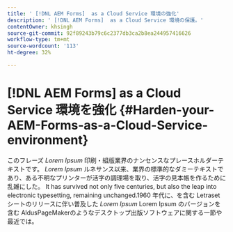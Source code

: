 ```yaml
---
title: ' [!DNL AEM Forms]  as a Cloud Service 環境の強化'
description: ' [!DNL AEM Forms]  as a Cloud Service 環境の保護。'
contentOwner: khsingh
source-git-commit: 92f89243b79c6c2377db3ca2b8ea244957416626
workflow-type: tm+mt
source-wordcount: '113'
ht-degree: 32%

---
```



# [!DNL AEM Forms] as a Cloud Service 環境を強化 {#Harden-your-AEM-Forms-as-a-Cloud-Service-environment}

このフレーズ *Lorem Ipsum* 印刷・組版業界のナンセンスなプレースホルダーテキストです。 *Lorem Ipsum* ルネサンス以来、業界の標準的なダミーテキストであり、ある不明なプリンターが活字の調理場を取り、活字の見本帳を作るために乱雑にした。 It has survived not only five centuries, but also the leap into electronic typesetting, remaining unchanged.1960 年代に、を含む Letraset シートのリリースに伴い普及した *Lorem Ipsum* Lorem Ipsum のバージョンを含む AldusPageMakerのようなデスクトップ出版ソフトウェアに関する一節や最近では。
